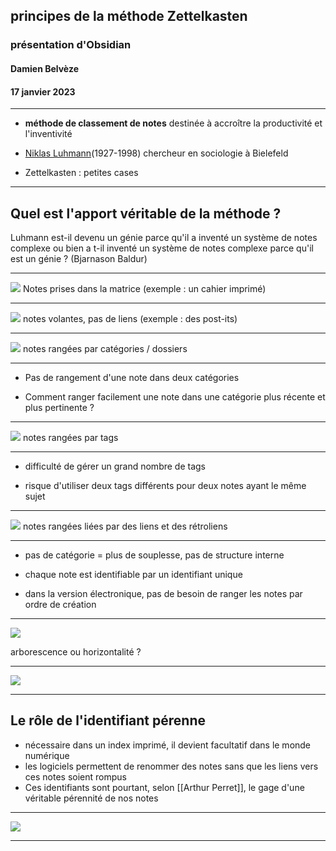

## principes de la méthode Zettelkasten
### présentation d'Obsidian
#### Damien Belvèze
#### 17 janvier 2023

---

- **méthode de classement de notes** destinée à accroître la productivité et l'inventivité

- [Niklas Luhmann](https://en.wikipedia.org/wiki/Niklas_Luhmann)(1927-1998) chercheur en sociologie à Bielefeld

- Zettelkasten : petites cases


---
## Quel est l'apport véritable de la méthode ?


Luhmann est-il devenu un génie parce qu'il a inventé un système de notes complexe ou bien a t-il inventé un système de notes complexe parce qu'il est un génie ? (Bjarnason Baldur)

---

 <img src="assets/zettelkasten1B.png">       
Notes prises dans la matrice (exemple : un cahier imprimé) 

---

<img src="assets/zettelkasten2B.png">
notes volantes, pas de liens (exemple : des post-its)

---

<img src="assets/zettelkasten3B.png">
notes rangées par catégories / dossiers 

---

- Pas de rangement d'une note dans deux catégories 

- Comment ranger facilement une note dans une catégorie plus récente et plus pertinente ? <!-- element class="fragment" data-fragment-index="1" -->

---

<img src="assets/zettelkasten4B.png">
notes rangées par tags 

---

- difficulté de gérer un grand nombre de tags

- risque d'utiliser deux tags différents pour deux notes ayant le même sujet

---

 <img src="assets/zettelkasten5B.png">
notes rangées liées par des liens et des rétroliens

---

- pas de catégorie = plus de souplesse, pas de structure interne

- chaque note est identifiable par un identifiant unique

- dans la version électronique, pas de besoin de ranger les notes par ordre de création

---

 
<img src="assets/zettelkasten7.jpg">

arborescence ou horizontalité ?

---

<img src="assets/zettelkasten8B.png">

--- 

## Le rôle de l'identifiant pérenne

- nécessaire dans un index imprimé, il devient facultatif dans le monde numérique
- les logiciels permettent de renommer des notes sans que les liens vers ces notes soient rompus
- Ces identifiants sont pourtant, selon [[Arthur Perret]], le gage d'une véritable pérennité de nos notes
	
---

<img src="assets/graphe_obsidian2.png">

---
